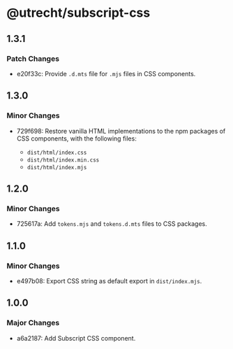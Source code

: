 # @utrecht/subscript-css

## 1.3.1

### Patch Changes

- e20f33c: Provide `.d.mts` file for `.mjs` files in CSS components.

## 1.3.0

### Minor Changes

- 729f698: Restore vanilla HTML implementations to the npm packages of CSS components, with the following files:

  - `dist/html/index.css`
  - `dist/html/index.min.css`
  - `dist/html/index.mjs`

## 1.2.0

### Minor Changes

- 725617a: Add `tokens.mjs` and `tokens.d.mts` files to CSS packages.

## 1.1.0

### Minor Changes

- e497b08: Export CSS string as default export in `dist/index.mjs`.

## 1.0.0

### Major Changes

- a6a2187: Add Subscript CSS component.
